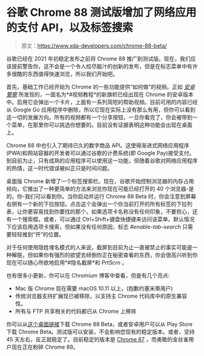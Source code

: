 # 谷歌 Chrome 88 测试版增加了网络应用的支付 API，以及标签搜索

> 原文：<https://www.xda-developers.com/chrome-88-beta/>

谷歌已经在 2021 年初稳定发布之前将 Chrome 88 推广到测试版。现在，我们应该提前警告你，这不会是一个令人绞尽脑汁的创新的发布，但是在标志菜单中有许多很酷的东西值得快速浏览，所以我们开始吧。

首先，基础工作已经开始为 Chrome 的一些功能提供“如何做”的视频。正如 *[安卓警察](https://www.androidpolice.com/2020/12/05/chrome-beta-88/)* 所发现的，一面名为*#视频教程*的新旗帜已经出现在 Chrome 的安卓版本中。启用它会弹出一个卡片，上面有一系列简短的帮助视频。目前可用的内容已经从 Google Go 应用程序中删除，所以它现在实际上没有那么有用，但你可以看到这一切的发展方向。所有的视频都有一个分享按钮，一旦你看完了，你会被带到一个菜单，在那里你可以挑选你想要的。目前没有证据表明这种功能会出现在桌面上。

Chrome 88 中也引入了期待已久的数字商品 API。这使得渐进式网络应用程序(PWA)和网站容器的开发者可以通过谷歌的计费系统(即 Google Pay)接受支付。到目前为止，只有成熟的应用程序可以使用这一功能，但随着谷歌对网络应用程序的热情，这一时代错误被纠正只是时间问题。

桌面版 Chrome 新增了一个标签搜索栏。现在，谷歌开始控制浏览器的内存占用倾向，它推出了一种更简单的方法来浏览你现在可能已经打开的 40 个浏览器-是的，你-我们可以看到你。当你启动并运行 Chrome 88 Beta 时，你会注意到屏幕右侧有一个新的下拉按钮。点击这个会弹出一个你当前打开的所有标签的下拉列表，让你更容易找到你要找的那个。如果选项卡名称没有任何印象，不要担心，还有一个搜索框。或者，可以通过 Ctrl+Shift+键盘快捷键来访问该菜单。默认情况下应该启用选项卡搜索，但如果没有任何原因，标志 *#enable-tab-search* 只需要轻轻推到“开”的位置。

对于任何使用隐姓埋名模式的人来说，截屏到目前为止一直被禁止的事实可能是一种解脱，但如果你有强烈的欲望去倾倒你正在秘密查看的东西，你会很高兴听到你现在可以随心所欲地启用*#隐名截屏*和 *PrtScrn* 。

也有很多小更新，你可以在 Chromium 博客中查看，但是有几个亮点:

*   Mac 版 Chrome 现在需要 macOS 10.11 以上，(抱歉约塞米蒂用户)
*   传统浏览器支持扩展现已被移除，以支持主 Chrome 代码库中的原生兼容性。
*   所有与 FTP 共享相关的代码都已从 Chrome 上移除

你可以从[这个桌面链接](https://www.google.com/intl/en_uk/chrome/beta/)下载 Chrome 88 Beta，或者安卓用户可以从 Play Store 下载 Chrome Beta。测试版可以安装，不会影响您现有的稳定版本。或者，坚持 45 天左右，反正就稳定了。目前稳定的版本是 [Chrome 87](https://www.xda-developers.com/google-chrome-87-performance-improvements-tab-search/) ，而勇敢的金丝雀用户现在正在粉碎 Chrome 89。